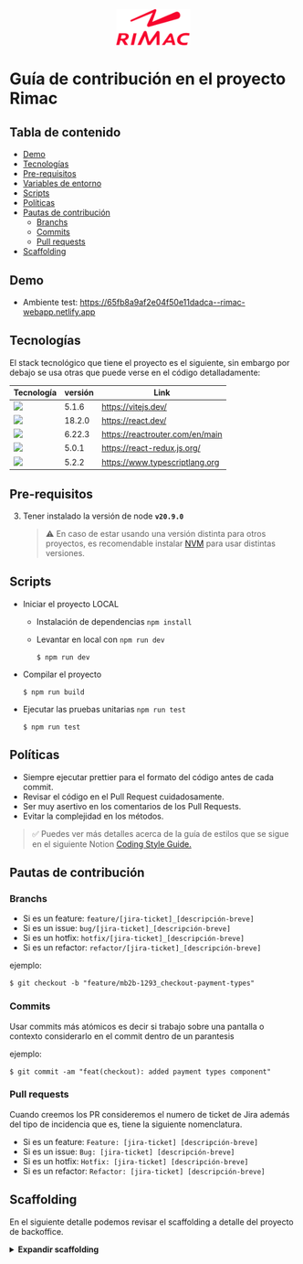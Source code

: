 <p align="center">
 <img src="./public/rimac.svg" width="130" />
</p>

# Guía de contribución en el proyecto Rimac

## Tabla de contenido

- [Demo](#demo)
- [Tecnologías](#tecnologías)
- [Pre-requisitos](#pre-requisitos)
- [Variables de entorno](#Variables-de-entorno)
- [Scripts](#scripts)
- [Políticas](#políticas)
- [Pautas de contribución](#pautas-de-contribución)
  - [Branchs](#branchs)
  - [Commits](#commits)
  - [Pull requests](#pull-requests)
- [Scaffolding](#scaffolding)

## Demo

- Ambiente test: https://65fb8a9af2e04f50e11dadca--rimac-webapp.netlify.app

## Tecnologías

El stack tecnológico que tiene el proyecto es el siguiente, sin embargo por debajo se usa otras que puede verse en el código detalladamente:

<table>
<thead>
  <tr>
    <th>Tecnología</th>
    <th>versión</th>
    <th>Link</th>
  </tr>
</thead>
<tbody>
 <tr>
  <td>
  <img src="https://img.shields.io/badge/vite-%23646CFF.svg?style=for-the-badge&logo=vite&logoColor=white" />
  </td>
  <td>
   5.1.6
  </td>
  <td>
   <a href="https://vitejs.dev/">https://vitejs.dev/</a>
  </td>
 </tr>
 <tr>
  <td>
  <img src="https://img.shields.io/badge/react-%2320232a.svg?style=for-the-badge&logo=react&logoColor=%2361DAFB" />
  </td>
  <td>
   18.2.0
  </td>
  <td>
   <a href="https://react.dev/">https://react.dev/</a>
  </td>
 </tr>
  <tr>
  <td>
  <img src="https://img.shields.io/badge/React_Router-CA4245?style=for-the-badge&logo=react-router&logoColor=white"/>
  </td>
  <td>
   6.22.3
  </td>
    <td>
   <a href="https://reactrouter.com/en/main">https://reactrouter.com/en/main</a>
  </td>
 </tr>
  <tr>
  <td>
 <img src="https://img.shields.io/badge/redux-%23593d88.svg?style=for-the-badge&logo=redux&logoColor=white" />
  </td>
  <td>
  5.0.1
  </td>
    <td>
   <a href="https://react-redux.js.org/">https://react-redux.js.org/</a>
  </td>
 </tr>
 <tr>
  <td>
 <img src="https://img.shields.io/badge/typescript-%23007ACC.svg?style=for-the-badge&logo=typescript&logoColor=white" />
  </td>
  <td>
   5.2.2
  </td>
    <td>
   <a href="https://www.typescriptlang.org">https://www.typescriptlang.org</a>
  </td>
 </tr>
</tbody>
</table>

## Pre-requisitos

3. Tener instalado la versión de node **`v20.9.0`**
   > ⚠️ En caso de estar usando una versión distinta para otros proyectos, es recomendable instalar [NVM](https://github.com/coreybutler/nvm-windows) para usar distintas versiones.

## Scripts

- Iniciar el proyecto LOCAL

  - Instalación de dependencias `npm install`
  - Levantar en local con `npm run dev`

    ```console
    $ npm run dev
    ```

- Compilar el proyecto

  ```console
  $ npm run build
  ```

- Ejecutar las pruebas unitarias `npm run test`

  ```console
  $ npm run test
  ```

## Políticas

- Siempre ejecutar prettier para el formato del código antes de cada commit.
- Revisar el código en el Pull Request cuidadosamente.
- Ser muy asertivo en los comentarios de los Pull Requests.
- Evitar la complejidad en los métodos.

> ✅ Puedes ver más detalles acerca de la guía de estilos que se sigue en el siguiente Notion [Coding Style Guide.](#)

## Pautas de contribución

### Branchs

- Si es un feature: `feature/[jira-ticket]_[descripción-breve]`
- Si es un issue: `bug/[jira-ticket]_[descripción-breve]`
- Si es un hotfix: `hotfix/[jira-ticket]_[descripción-breve]`
- Si es un refactor: `refactor/[jira-ticket]_[descripción-breve]`

ejemplo:

```console
$ git checkout -b "feature/mb2b-1293_checkout-payment-types"
```

### Commits

Usar commits más atómicos es decir si trabajo sobre una pantalla o contexto considerarlo en el commit dentro de un parantesis

ejemplo:

```console
$ git commit -am "feat(checkout): added payment types component"
```

### Pull requests

Cuando creemos los PR consideremos el numero de ticket de Jira además del tipo de incidencia que es, tiene la siguiente nomenclatura.

- Si es un feature: `Feature: [jira-ticket] [descripción-breve]`
- Si es un issue: `Bug: [jira-ticket] [descripción-breve]`
- Si es un hotfix: `Hotfix: [jira-ticket] [descripción-breve]`
- Si es un refactor: `Refactor: [jira-ticket] [descripción-breve]`

## Scaffolding

En el siguiente detalle podemos revisar el scaffolding a detalle del proyecto de backoffice.

<details>
<summary><b>Expandir scaffolding</b></summary>

```scaffolding
└── agamotto-distributors-webapp
    ├── node_modules/
    └── src/
        ├── assets/
        ├── components/
        ├── layouts/
        ├── core/
        │   ├── constants/
        │   ├── hooks/
        │   ├── store/
        │   ├── services/
        │   └── models/
        │       ├── enums/
        │       ├── interfaces/
        │       └── types/
        ├── screens/
        │   ├── login/
        │   ├── summary/
        │   ├── plans/
        │   │   ├── components/
        │   │   ├── index.ts
        │   │   ├── plans.scss
        │   │   └── plans.tsx
        │   ├── app.routes.tsx
        │   └── App.tsx
        ├── utis/
        ├── app.scss
        ├── App.tsx
        ├── index.scss
        └── index.tsx
```

</details>
